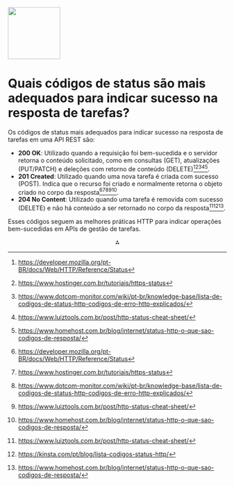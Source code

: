 <img src="https://r2cdn.perplexity.ai/pplx-full-logo-primary-dark%402x.png" class="logo" width="120"/>

# Quais códigos de status são mais adequados para indicar sucesso na resposta de tarefas?

Os códigos de status mais adequados para indicar sucesso na resposta de tarefas em uma API REST são:

- **200 OK**: Utilizado quando a requisição foi bem-sucedida e o servidor retorna o conteúdo solicitado, como em consultas (GET), atualizações (PUT/PATCH) e deleções com retorno de conteúdo (DELETE)[^1][^2][^3][^4][^6].
- **201 Created**: Utilizado quando uma nova tarefa é criada com sucesso (POST). Indica que o recurso foi criado e normalmente retorna o objeto criado no corpo da resposta[^1][^2][^3][^4][^6].
- **204 No Content**: Utilizado quando uma tarefa é removida com sucesso (DELETE) e não há conteúdo a ser retornado no corpo da resposta[^4][^5][^6].

Esses códigos seguem as melhores práticas HTTP para indicar operações bem-sucedidas em APIs de gestão de tarefas.

<div style="text-align: center">⁂</div>

[^1]: https://developer.mozilla.org/pt-BR/docs/Web/HTTP/Reference/Status

[^2]: https://www.hostinger.com.br/tutoriais/https-status

[^3]: https://www.dotcom-monitor.com/wiki/pt-br/knowledge-base/lista-de-codigos-de-status-http-codigos-de-erro-http-explicados/

[^4]: https://www.luiztools.com.br/post/http-status-cheat-sheet/

[^5]: https://kinsta.com/pt/blog/lista-codigos-status-http/

[^6]: https://www.homehost.com.br/blog/internet/status-http-o-que-sao-codigos-de-resposta/

[^7]: https://www.hostgator.com.br/blog/http-status-code-como-resolver/

[^8]: https://www.devmedia.com.br/http-status-code/41222

[^9]: https://docs.digitalmanager.guru/developers/codigos-http-das-respostas

